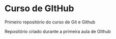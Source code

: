 # Curso de GItHub
 Primeiro repositório do curso de Git e Github

Repositório criado durante a primeira aula de GIthub
